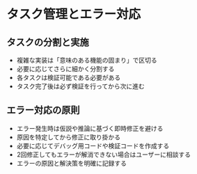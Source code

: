 # タスク管理とエラー対応

## タスクの分割と実施

- 複雑な実装は「意味のある機能の固まり」で区切る
- 必要に応じてさらに細かく分割する
- 各タスクは検証可能である必要がある
- タスク完了後は必ず検証を行ってから次に進む

## エラー対応の原則

- エラー発生時は仮説や推論に基づく即時修正を避ける
- 原因を特定してから修正に取り掛かる
- 必要に応じてデバッグ用コードや検証コードを作成する
- 2回修正してもエラーが解消できない場合はユーザーに相談する
- エラーの原因と解決策を明確に記録する
